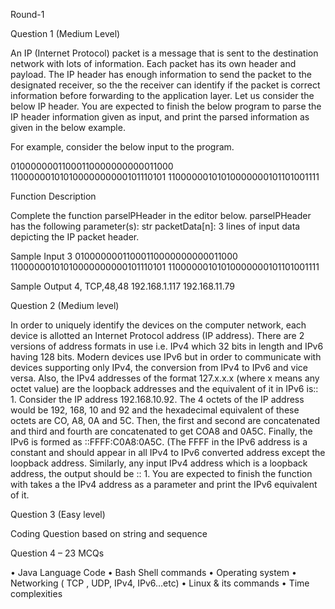 Round-1 

Question 1 (Medium Level)

An IP (Internet Protocol) packet is a message that is sent to the destination network with lots of information. Each packet has its own header and payload. The IP header has enough information to send the packet to the designated receiver, so the the receiver can identify if the packet is correct information before forwarding to the application layer. Let us consider the below IP header. You are expected to finish the below program to parse the IP header information given as input, and print the parsed information as given in the below example.

For example, consider the below input to the program.

01000000011000110000000000011000
11000000101010000000000101110101 
11000000101010000000101101001111

Function Description

Complete the function parselPHeader in the editor below.
parselPHeader has the following parameter(s): 
str packetData[n]: 3 lines of input data depicting the IP packet header.

Sample Input 
     3
     01000000011000110000000000011000
     11000000101010000000000101110101
     11000000101010000000101101001111

Sample Output 
     4, TCP,48,48
     192.168.1.117
     192.168.11.79

     
Question 2 (Medium level)

In order to uniquely identify the devices on the computer network, each device is allotted an Internet Protocol address (IP address). There are 2 versions of address formats in use i.e. IPv4 which 32 bits in length and IPv6 having 128 bits. Modern devices use IPv6 but in order to communicate with devices supporting only IPv4, the conversion from IPv4 to IPv6 and vice versa. Also, the IPv4 addresses of the format 127.x.x.x (where x means any octet value) are the loopback addresses and the equivalent of it in IPv6 is:: 1. Consider the IP address 192.168.10.92. The 4 octets of the IP address would be 192, 168, 10 and 92 and the hexadecimal equivalent of these octets are CO, A8, 0A and 5C. Then, the first and second are concatenated and third and fourth are concatenated to get COA8 and 0A5C. Finally, the IPv6 is formed as ::FFFF:C0A8:0A5C. (The FFFF in the IPv6 address is a constant and should appear in all IPv4 to IPv6 converted address except the loopback address. Similarly, any input IPv4 address which is a loopback address, the output should be :: 1. You are expected to finish the function with takes a the IPv4 address as a parameter and print the IPv6 equivalent of it.

Question 3 (Easy level)

Coding Question based on string and sequence 

Question 4 – 23 MCQs

•	Java Language Code 
•	Bash Shell commands
•	Operating system 
•	Networking ( TCP , UDP, IPv4, IPv6…etc)
•	Linux & its commands
•	Time complexities



